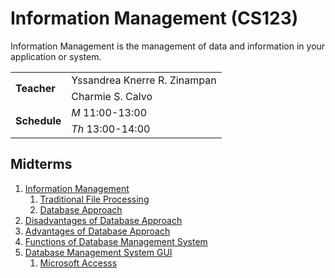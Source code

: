 # Information Management (CS123)

Information Management is the management of data and information in your application or system.

<table>
        <tr>
            <td rowspan="2"><b>Teacher</b></td>
            <td>Yssandrea Knerre R. Zinampan</td>
        </tr>
        <tr>
            <td>Charmie S. Calvo</td>
        </tr>
        <tr> 
            <td rowspan="2"><b>Schedule</b></td>
            <td><i>M</i> 11:00-13:00</td>
        </tr>
        <tr>
            <td><i>Th</i> 13:00-14:00</td>
        </tr>
</table>

## Midterms

1. [Information Management](information_management.md)
   1. [Traditional File Processing](traditional-file-processing.md)
   2. [Database Approach](database-approach.md)
2. [Disadvantages of Database Approach](database-approach.md#disadvantages)
3. [Advantages of Database Approach](database-approach.md#advantages)
4. [Functions of Database Management System](database-management-system.md#function)
5. [Database Management System GUI](database-management-system-graphical-user-interface.md)
   1. [Microsoft Accesss](microsoft-access.md)
